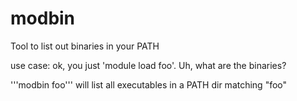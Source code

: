 

# modbin

Tool to list out binaries in your PATH

use case: ok, you just 'module load foo'. Uh, what are the binaries?

'''modbin foo''' will list all executables in a PATH dir matching "foo"
